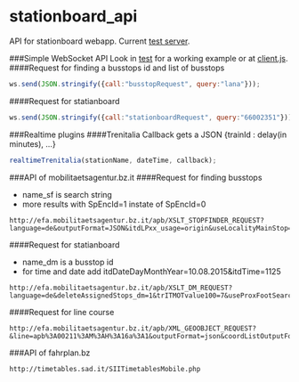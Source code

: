 # stationboard_api
API for stationboard webapp. Current [test server](http://sparber.net/stationboard/).

###Simple WebSocket API
Look in [test](./test) for a working example or at [client.js](./client.js).
####Request for finding a busstops id and list of busstops
```javascript
ws.send(JSON.stringify({call:"busstopRequest", query:"lana"}));
```
####Request for statianboard
```javascript
ws.send(JSON.stringify({call:"stationboardRequest", query:"66002351"}));
```

###Realtime plugins
####Trenitalia
Callback gets a JSON {trainId : delay(in minutes), ...}
```javascript
realtimeTrenitalia(stationName, dateTime, callback);
```

###API of mobilitaetsagentur.bz.it
####Request for finding busstops
* name_sf is search string
* more results with SpEncId=1 instate of SpEncId=0
```
http://efa.mobilitaetsagentur.bz.it/apb/XSLT_STOPFINDER_REQUEST?language=de&outputFormat=JSON&itdLPxx_usage=origin&useLocalityMainStop=true&doNotSearchForStops_sf=1&SpEncId=0&odvSugMacro=true&name_sf=L
```
####Request for statianboard
* name_dm is a busstop id
* for time and date add itdDateDayMonthYear=10.08.2015&itdTime=1125
```
http://efa.mobilitaetsagentur.bz.it/apb/XSLT_DM_REQUEST?language=de&deleteAssignedStops_dm=1&trITMOTvalue100=7&useProxFootSearch=0&itdLPxx_today=10&mode=direct&lsShowTrainsExplicit=0&type_dm=any&name_dm=66002294&includedMeans=checkbox&inclMOT_ZUG=1&inclMOT_BUS=1&inclMOT_8=1&inclMOT_9=1&locationServerActive=1&convertStopsPTKernel2LocationServer=1&convertAddressesITKernel2LocationServer=1&convertCoord2LocationServer=1&convertCrossingsITKernel2LocationServer=1&convertPOIsITKernel2LocationServer=1&stateless=1&itOptionsActive=1&ptOptionsActive=1&itdLPxx_depOnly=1&maxAssignedStops=1&hideBannerInfo=1&execInst=normal&limit=15&useAllStops=1&outputFormat=JSON
```
####Request for line course
```
http://efa.mobilitaetsagentur.bz.it/apb/XML_GEOOBJECT_REQUEST?&line=apb%3A00211%3AM%3AH%3A16a%3A1&outputFormat=json&coordListOutputFormat=STRING&hideBannerInfo=1&returnSinglePath=1&command=bothdirections
```

###API of fahrplan.bz
```
http://timetables.sad.it/SIITimetablesMobile.php
```
